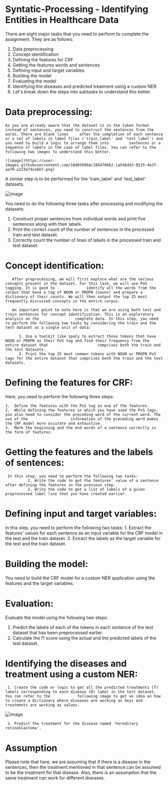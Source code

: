 # Syntatic-Processing - Identifying Entities in Healthcare Data

There are eight major tasks that you need to perform to complete the assignment. They are as follows:

1. Data preprocessing
2. Concept identification
3. Defining the features for CRF
4. Getting the features words and sentences
5. Defining input and target variables
6. Building the model
7. Evaluating the model
8. Identifying the diseases and predicted treatment using a custom NER
9. Let's break down the steps into subtasks to understand this better.

 

# Data preprocessing: 
    As you are already aware that the dataset is in the token format instead of sentences, you need to construct the sentences from the words. There are blank lines     after the completion of each sentence or a set of labels in label files ('train_label' and 'test_label') and you need to build a logic to arrange them into         sentences or a sequence of labels in the case of label files. You can refer to the following two images to understand this better.
    
    ![image](https://user-images.githubusercontent.com/104059964/189470662-1a546dd3-8525-4e3f-aa70-a223e7dce6b7.png)

A similar step is to be performed for the 'train_label' and 'test_label' datasets.

![image](https://user-images.githubusercontent.com/104059964/189471547-32b8806e-2c80-4d14-a461-ca74019cd32a.png)

 
You need to do the following three tasks after processing and modifying the datasets:

 1. Construct proper sentences from individual words and print five sentences along with their labels.
 2. Print the correct count of the number of sentences in the processed train and test dataset.
 3. Correctly count the number of lines of labels in the processed train and test dataset.
 

# Concept identification: 
       
       After preprocessing, we will first explore what are the various concepts present in the dataset. For this task, we will use PoS tagging. It is good to              identify all the words from the corpus that have a tag of NOUN or PROPN (nouns) and prepare a dictionary of their counts. We will then output the top 25 most        frequently discussed concepts in the entire corpus.
       
       An important point to note here is that we are using both test and train sentences for concept identification. This is an exploratory analysis on the                complete data. In this step, you need to perform the following two tasks by considering the train and the test dataset as a single unit of data:

          1. Use a toolkit like spaCy to extract those tokens that have NOUN or PROPN as their PoS tag and find their frequency from the entire dataset that                      comprises both the train and the test datasets.
          2. Print the top 25 most common tokens with NOUN or PROPN PoS tags for the entire dataset that comprises both the train and the test datasets.

# Defining the features for CRF: 
   Here, you need to perform the following three steps:
   
    1.  Define the features with the PoS tag as one of the features.
    2.  While defining the features in which you have used the PoS tags, you also need to consider the preceding word of the current word. The use of the                   information of the preceding word makes the CRF model more accurate and exhaustive.
    3.  Mark the beginning and the end words of a sentence correctly in the form of features.
 

#  Getting the features and the labels of sentences: 
     In this step, you need to perform the following two tasks:
              1. Write the code to get the features' value of a sentence after defining the features in the previous step.
              2. Write the code to get a list of labels of a given preprocessed label line that you have created earlier.
 

# Defining input and target variables: 
In this step, you need to perform the following two tasks:
     1. Extract the features' values for each sentence as an input variable for the CRF model in the test and the train dataset.
     2. Extract the labels as the target variable for the test and the train dataset.
 

# Building the model: 
 You need to build the CRF model for a custom NER application using the features and the target variables.

 

# Evaluation:
 Evaluate the model using the following two steps:
   1. Predict the labels of each of the tokens in each sentence of the test dataset that has been preprocessed earlier.
   2. Calculate the f1 score using the actual and the predicted labels of the test dataset.
 

# Identifying the diseases and treatment using a custom NER: 

     1. Create the code or logic to get all the predicted treatments (T) labels corresponding to each disease (D) label in the test dataset. You can refer to the            following image to get an idea on how to create a dictionary where diseases are working as keys and treatments are working as values.
     
 ![image](https://user-images.githubusercontent.com/104059964/189471684-62ed73b2-2176-438e-9cf5-a8631a09caa4.png)

     2. Predict the treatment for the disease named 'hereditary retinoblastoma'.
     


# Assumption 

Please note that here, we are assuming that if there is a disease in the sentences, then the treatment mentioned in that sentence can be assumed to be the treatment for that disease. Also, there is an assumption that the same treatment can work for different diseases.
